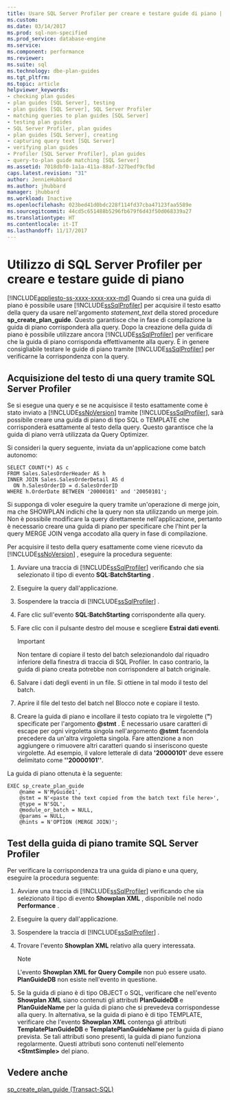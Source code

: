 ```yaml
---
title: Usare SQL Server Profiler per creare e testare guide di piano | Microsoft Docs
ms.custom: 
ms.date: 03/14/2017
ms.prod: sql-non-specified
ms.prod_service: database-engine
ms.service: 
ms.component: performance
ms.reviewer: 
ms.suite: sql
ms.technology: dbe-plan-guides
ms.tgt_pltfrm: 
ms.topic: article
helpviewer_keywords:
- checking plan guides
- plan guides [SQL Server], testing
- plan guides [SQL Server], SQL Server Profiler
- matching queries to plan guides [SQL Server]
- testing plan guides
- SQL Server Profiler, plan guides
- plan guides [SQL Server], creating
- capturing query text [SQL Server]
- verifying plan guides
- Profiler [SQL Server Profiler], plan guides
- query-to-plan guide matching [SQL Server]
ms.assetid: 7018dbf0-1a1a-411a-88af-327bedf9cfbd
caps.latest.revision: "31"
author: JennieHubbard
ms.author: jhubbard
manager: jhubbard
ms.workload: Inactive
ms.openlocfilehash: 023bed41d0bdc228f114fd37cba47123faa5589e
ms.sourcegitcommit: 44cd5c651488b5296fb679f6d43f50d068339a27
ms.translationtype: HT
ms.contentlocale: it-IT
ms.lasthandoff: 11/17/2017
---
```

# <a name="use-sql-server-profiler-to-create-and-test-plan-guides"></a>Utilizzo di SQL Server Profiler per creare e testare guide di piano
[!INCLUDE[appliesto-ss-xxxx-xxxx-xxx-md](../../includes/appliesto-ss-xxxx-xxxx-xxx-md.md)] Quando si crea una guida di piano è possibile usare [!INCLUDE[ssSqlProfiler](../../includes/sssqlprofiler-md.md)] per acquisire il testo esatto della query da usare nell'argomento *statement_text* della stored procedure **sp_create_plan_guide**. Questo garantisce che in fase di compilazione la guida di piano corrisponderà alla query. Dopo la creazione della guida di piano è possibile utilizzare ancora [!INCLUDE[ssSqlProfiler](../../includes/sssqlprofiler-md.md)] per verificare che la guida di piano corrisponda effettivamente alla query. È in genere consigliabile testare le guide di piano tramite [!INCLUDE[ssSqlProfiler](../../includes/sssqlprofiler-md.md)] per verificarne la corrispondenza con la query.  
  
## <a name="capturing-query-text-by-using-sql-server-profiler"></a>Acquisizione del testo di una query tramite SQL Server Profiler  
 Se si esegue una query e se ne acquisisce il testo esattamente come è stato inviato a [!INCLUDE[ssNoVersion](../../includes/ssnoversion-md.md)] tramite [!INCLUDE[ssSqlProfiler](../../includes/sssqlprofiler-md.md)], sarà possibile creare una guida di piano di tipo SQL o TEMPLATE che corrisponderà esattamente al testo della query. Questo garantisce che la guida di piano verrà utilizzata da Query Optimizer.  
  
 Si consideri la query seguente, inviata da un'applicazione come batch autonomo:  
  
```  
SELECT COUNT(*) AS c  
FROM Sales.SalesOrderHeader AS h  
INNER JOIN Sales.SalesOrderDetail AS d  
  ON h.SalesOrderID = d.SalesOrderID  
WHERE h.OrderDate BETWEEN '20000101' and '20050101';  
```  
  
 Si supponga di voler eseguire la query tramite un'operazione di merge join, ma che SHOWPLAN indichi che la query non sta utilizzando un merge join. Non è possibile modificare la query direttamente nell'applicazione, pertanto è necessario creare una guida di piano per specificare che l'hint per la query MERGE JOIN venga accodato alla query in fase di compilazione.  
  
 Per acquisire il testo della query esattamente come viene ricevuto da [!INCLUDE[ssNoVersion](../../includes/ssnoversion-md.md)] , eseguire la procedura seguente:  
  
1.  Avviare una traccia di [!INCLUDE[ssSqlProfiler](../../includes/sssqlprofiler-md.md)] verificando che sia selezionato il tipo di evento **SQL:BatchStarting** .  
  
2.  Eseguire la query dall'applicazione.  
  
3.  Sospendere la traccia di [!INCLUDE[ssSqlProfiler](../../includes/sssqlprofiler-md.md)] .  
  
4.  Fare clic sull'evento **SQL:BatchStarting** corrispondente alla query.  
  
5.  Fare clic con il pulsante destro del mouse e scegliere **Estrai dati eventi**.  
  
    > [!IMPORTANT]  
    >  Non tentare di copiare il testo del batch selezionandolo dal riquadro inferiore della finestra di traccia di SQL Profiler. In caso contrario, la guida di piano creata potrebbe non corrispondere al batch originale.  
  
6.  Salvare i dati degli eventi in un file. Si ottiene in tal modo il testo del batch.  
  
7.  Aprire il file del testo del batch nel Blocco note e copiare il testo.  
  
8.  Creare la guida di piano e incollare il testo copiato tra le virgolette (**"**) specificate per l'argomento **@stmt** . È necessario usare caratteri di escape per ogni virgoletta singola nell'argomento **@stmt** facendola precedere da un'altra virgoletta singola. Fare attenzione a non aggiungere o rimuovere altri caratteri quando si inseriscono queste virgolette. Ad esempio, il valore letterale di data **'**20000101**'** deve essere delimitato come **''**20000101**''**.  
  
 La guida di piano ottenuta è la seguente:  
  
```  
EXEC sp_create_plan_guide   
    @name = N'MyGuide1',  
    @stmt = N'<paste the text copied from the batch text file here>',  
    @type = N'SQL',  
    @module_or_batch = NULL,  
    @params = NULL,  
    @hints = N'OPTION (MERGE JOIN)';  
```  
  
## <a name="testing-plan-guides-by-using-sql-server-profiler"></a>Test della guida di piano tramite SQL Server Profiler  
 Per verificare la corrispondenza tra una guida di piano e una query, eseguire la procedura seguente:  
  
1.  Avviare una traccia di [!INCLUDE[ssSqlProfiler](../../includes/sssqlprofiler-md.md)] verificando che sia selezionato il tipo di evento **Showplan XML** , disponibile nel nodo **Performance** .  
  
2.  Eseguire la query dall'applicazione.  
  
3.  Sospendere la traccia di [!INCLUDE[ssSqlProfiler](../../includes/sssqlprofiler-md.md)] .  
  
4.  Trovare l'evento **Showplan XML** relativo alla query interessata.  
  
    > [!NOTE]  
    >  L'evento **Showplan XML for Query Compile** non può essere usato. **PlanGuideDB** non esiste nell'evento in questione.  
  
5.  Se la guida di piano è di tipo OBJECT o SQL, verificare che nell'evento **Showplan XML** siano contenuti gli attributi **PlanGuideDB** e **PlanGuideName** per la guida di piano che si prevedeva corrispondesse alla query. In alternativa, se la guida di piano è di tipo TEMPLATE, verificare che l'evento **Showplan XML** contenga gli attributi **TemplatePlanGuideDB** e **TemplatePlanGuideName** per la guida di piano prevista. Se tali attributi sono presenti, la guida di piano funziona regolarmente. Questi attributi sono contenuti nell'elemento **\<StmtSimple>** del piano.  
  
## <a name="see-also"></a>Vedere anche  
 [sp_create_plan_guide &#40;Transact-SQL&#41;](../../relational-databases/system-stored-procedures/sp-create-plan-guide-transact-sql.md)  
  
  
